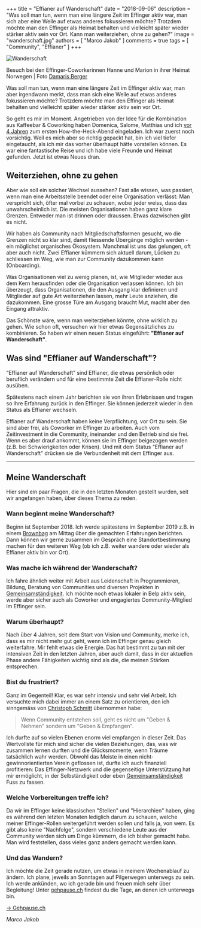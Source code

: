 +++
title = "Effianer auf Wanderschaft"
date = "2018-09-06"
description = "Was soll man tun, wenn man eine längere Zeit im Effinger aktiv war, man sich aber eine Weile auf etwas anderes fokussieren möchte? Trotzdem möchte man den Effinger als Heimat behalten und vielleicht später wieder stärker aktiv sein vor Ort. Kann man weiterziehen, ohne zu gehen?"
image = "wanderschaft.jpg"
authors = [ "Marco Jakob" ]
comments = true
tags = [ "Community", "Effianer" ]
+++

![Wanderschaft](wanderschaft.jpg)

<p class="image-caption">
  Besuch bei den Effinger-Coworkerinnen Hanne und Marion in ihrer Heimat Norwegen | Foto <a href="http://www.dmrsbrgr.com/">Damaris Berger</a>
</p>

Was soll man tun, wenn man eine längere Zeit im Effinger aktiv war, man aber irgendwann merkt, dass man sich eine Weile auf etwas anderes fokussieren möchte? Trotzdem möchte man den Effinger als Heimat behalten und vielleicht später wieder stärker aktiv sein vor Ort.

So geht es mir im Moment. Angetrieben von der Idee für die Kombination aus Kaffeebar & Coworking haben Domenica, Salome, Matthias und ich [vor 4 Jahren](/geschichte/) zum ersten How-the-Heck-Abend eingeladen. Ich war zuerst noch vorsichtig. Weil es mich aber so richtig gepackt hat, bin ich viel tiefer eingetaucht, als ich mir das vorher überhaupt hätte vorstellen können. Es war eine fantastische Reise und ich habe viele Freunde und Heimat gefunden. Jetzt ist etwas Neues dran.


## Weiterziehen, ohne zu gehen

Aber wie soll ein solcher Wechsel aussehen? Fast alle wissen, was passiert, wenn man eine Arbeitsstelle beendet oder eine Organisation verlässt: Man verspricht sich, öfter mal vorbei zu schauen, wobei jeder weiss, dass das unwahrscheinlich ist. Die meisten Organisationen haben ganz klare Grenzen. Entweder man ist drinnen oder draussen. Etwas dazwischen gibt es nicht.

Wir haben als Community nach Mitgliedschaftsformen gesucht, wo die Grenzen nicht so klar sind, damit fliessende Übergänge möglich werden - ein möglichst organisches Ökosystem. Manchmal ist uns das gelungen, oft aber auch nicht. Zwei Effianer kümmern sich aktuell darum, Lücken zu schliessen im Weg, wie man zur Community dazukommen kann (Onboarding).

Was Organisationen viel zu wenig planen, ist, wie Mitglieder wieder aus dem Kern herausfinden oder die Organisation verlassen können. Ich bin überzeugt, dass Organisationen, die den Ausgang klar definieren und Mitglieder auf gute Art weiterziehen lassen, mehr Leute anziehen, die dazukommen. Eine grosse Türe am Ausgang braucht Mut, macht aber den Eingang attraktiv.

Das Schönste wäre, wenn man weiterziehen könnte, ohne wirklich zu gehen. Wie schon oft, versuchen wir hier etwas Gegensätzliches zu kombinieren. So haben wir einen neuen Status eingeführt: **"Effianer auf Wanderschaft"**.


## Was sind "Effianer auf Wanderschaft"?

“Effianer auf Wanderschaft” sind Effianer, die etwas persönlich oder beruflich verändern und für eine bestimmte Zeit die Effianer-Rolle nicht ausüben.

Spätestens nach einem Jahr berichten sie von ihren Erlebnissen und tragen so ihre Erfahrung zurück in den Effinger. Sie können jederzeit wieder in den Status als Effianer wechseln.

Effianer auf Wanderschaft haben keine Verpflichtung, vor Ort zu sein. Sie sind aber frei, als Coworker im Effinger zu arbeiten. Auch vom Zeitinvestment in die Community, ineinander und den Betrieb sind sie frei. Wenn es aber drauf ankommt, können sie im Effinger beigezogen werden (z.B. bei Schwierigkeiten oder Krisen). Und mit dem Status “Effianer auf Wanderschaft” drücken sie die Verbundenheit mit dem Effinger aus.

---

## Meine Wanderschaft

Hier sind ein paar Fragen, die in den letzten Monaten gestellt wurden, seit wir angefangen haben, über dieses Thema zu reden.


### Wann beginnt meine Wanderschaft?

Beginn ist September 2018. Ich werde spätestens im September 2019 z.B. in einem [Brownbag](/brownbag/) am Mittag über die gemachten Erfahrungen berichten. Dann können wir gerne zusammen im Gespräch eine Standortbestimmung machen für den weiteren Weg (ob ich z.B. weiter wandere oder wieder als Effianer aktiv bin vor Ort).


### Was mache ich während der Wanderschaft?

Ich fahre ähnlich weiter mit Arbeit aus Leidenschaft in Programmieren, Bildung, Beratung von Communities und diversen Projekten in [Gemeinsamständigkeit](https://www.gemeinsamstaendig.ch/). Ich möchte noch etwas lokaler in Belp aktiv sein, werde aber sicher auch als Coworker und engagiertes Community-Mitglied im Effinger sein.


### Warum überhaupt?

Nach über 4 Jahren, seit dem Start von Vision und Community, merke ich, dass es mir nicht mehr gut geht, wenn ich im Effinger genau gleich weiterfahre. Mir fehlt etwas die Energie. Das hat bestimmt zu tun mit der intensiven Zeit in den letzten Jahren, aber auch damit, dass in der aktuellen Phase andere Fähigkeiten wichtig sind als die, die meinen Stärken entsprechen.


### Bist du frustriert?

Ganz im Gegenteil! Klar, es war sehr intensiv und sehr viel Arbeit. Ich versuchte mich dabei immer an einem Satz zu orientieren, den ich sinngemäss von [Christoph Schmitt](https://www.bildungsdesign.ch/) übernommen habe:

> Wenn Community entstehen soll, geht es nicht um "Geben & Nehmen" sondern um "Geben & Empfangen". 

Ich durfte auf so vielen Ebenen enorm viel empfangen in dieser Zeit. Das Wertvollste für mich sind sicher die vielen Beziehungen, das, was wir zusammen lernen durften und die Glücksmomente, wenn Träume tatsächlich wahr werden. Obwohl das Meiste in einen nicht-gewinnorientierten Verein geflossen ist, durfte ich auch finanziell profitieren: Das Effinger-Netzwerk und die gegenseitige Unterstützung hat mir ermöglicht, in der Selbständigkeit oder eben [Gemeinsamständigkeit](/blog/gemeinsamstaendigkeit/) Fuss zu fassen.


### Welche Vorbereitungen treffe ich?

Da wir im Effinger keine klassischen "Stellen" und "Hierarchien" haben, ging es während den letzten Monaten lediglich darum zu schauen, welche meiner Effinger-Rollen weitergeführt werden sollen und falls ja, von wem. Es gibt also keine "Nachfolge", sondern verschiedene Leute aus der Community werden sich um Dinge kümmern, die ich bisher gemacht habe. Man wird feststellen, dass vieles ganz anders gemacht werden kann.


### Und das Wandern?

Ich möchte die Zeit gerade nutzen, um etwas in meinem Wochenablauf zu ändern. Ich plane, jeweils an Sonntagen auf Pilgerwegen unterwegs zu sein. Ich werde ankünden, wo ich gerade bin und freuen mich sehr über Begleitung! Unter [gehpause.ch](https://www.gehpause.ch) findest du die Tage, an denen ich unterwegs bin.

<a target="_blank" href="https://www.gehpause.ch" class="btn btn-mod btn-border btn-round btn-medium">&rarr; Gehpause.ch</a>

*Marco Jakob*
